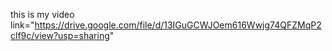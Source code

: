 this is my video link="https://drive.google.com/file/d/13IGuGCWJOem616Wwjg74QFZMqP2clf9c/view?usp=sharing"